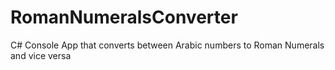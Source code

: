 # RomanNumeralsConverter
C# Console App that converts between Arabic numbers to Roman Numerals and vice versa
